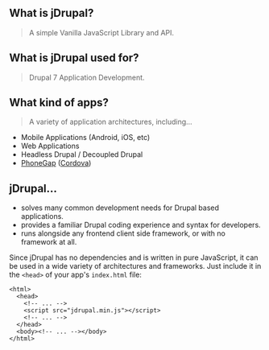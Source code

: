## What is jDrupal?

> A simple Vanilla JavaScript Library and API.

## What is jDrupal used for?

> Drupal 7 Application Development.

## What kind of apps?

> A variety of application architectures, including...

- Mobile Applications (Android, iOS, etc)
- Web Applications
- Headless Drupal / Decoupled Drupal
- [PhoneGap](http://phonegap.com/) ([Cordova](https://cordova.apache.org/))

## jDrupal...

- solves many common development needs for Drupal based applications.
- provides a familiar Drupal coding experience and syntax for developers.
- runs alongside any frontend client side framework, or with no framework at all.

Since jDrupal has no dependencies and is written in pure JavaScript, it can be used in a wide variety of architectures and frameworks. Just include it in the `<head>` of your app's `index.html` file:

```
<html>
  <head>
    <!-- ... -->
    <script src="jdrupal.min.js"></script>
    <!-- ... -->
  </head>
  <body><!-- ... --></body>
</html>
```
